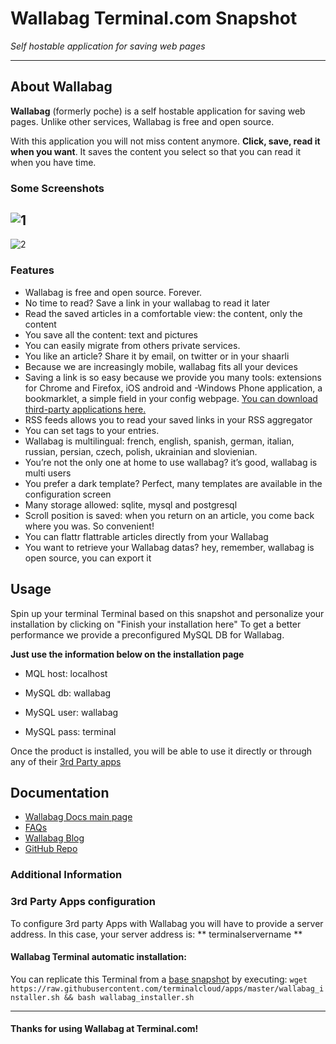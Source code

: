 # **Wallabag** Terminal.com Snapshot
*Self hostable application for saving web pages*

---

## About Wallabag
**Wallabag** (formerly poche) is a self hostable application for saving web pages. Unlike other services, Wallabag is free and open source.

With this application you will not miss content anymore. **Click, save, read it when you want**. It saves the content you select so that you can read it when you have time.

### Some Screenshots
![1](https://www.wallabag.org/wp-content/uploads/2014/03/homepage_grid.jpeg)
---
![2](https://www.wallabag.org/wp-content/uploads/2014/03/homepage_smartphone.png)


### Features
- Wallabag is free and open source. Forever.
- No time to read? Save a link in your wallabag to read it later
- Read the saved articles in a comfortable view: the content, only the content
- You save all the content: text and pictures
- You can easily migrate from others private services.
- You like an article? Share it by email, on twitter or in your shaarli
- Because we are increasingly mobile, wallabag fits all your devices
- Saving a link is so easy because we provide you many tools: extensions for Chrome and Firefox, iOS android and -Windows Phone application, a bookmarklet, a simple field in your config webpage. [You can download third-party applications here.](https://www.wallabag.org/downloads/)
- RSS feeds allows you to read your saved links in your RSS aggregator
- You can set tags to your entries.
- Wallabag is multilingual: french, english, spanish, german, italian, russian, persian, czech, polish, ukrainian and slovienian.
- You’re not the only one at home to use wallabag? it’s good, wallabag is multi users
- You prefer a dark template? Perfect, many templates are available in the configuration screen
- Many storage allowed: sqlite, mysql and postgresql
- Scroll position is saved: when you return on an article, you come back where you was. So convenient!
- You can flattr flattrable articles directly from your Wallabag
- You want to retrieve your Wallabag datas? hey, remember, wallabag is open source, you can export it


## Usage
Spin up your terminal Terminal based on this snapshot and personalize your installation by clicking on "Finish your installation here"
To get a better performance we provide a preconfigured MySQL DB for Wallabag.

**Just use the information below on the installation page**

- MQL host: localhost

- MySQL db: wallabag

- MySQL user: wallabag

- MySQL pass: terminal

Once the product is installed, you will be able to use it directly or through any of their [3rd Party apps](https://www.wallabag.org/downloads/)


## Documentation
- [Wallabag Docs main page ](http://doc.wallabag.org/doku.php)
- [FAQs](https://www.wallabag.org/frequently-asked-questions/)
- [Wallabag Blog](https://www.wallabag.org/blog/)
- [GitHub Repo](https://github.com/wallabag/wallabag)


### Additional Information
### 3rd Party Apps configuration
To configure 3rd party Apps with Wallabag you will have to provide a server address. In this case, your server address is: ** terminalservername **


#### Wallabag Terminal automatic installation:
You can replicate this Terminal from a [base snapshot](https://www.terminal.com/tiny/FzpHiTXG1K) by executing:
`wget https://raw.githubusercontent.com/terminalcloud/apps/master/wallabag_installer.sh && bash wallabag_installer.sh`

---

#### Thanks for using Wallabag at Terminal.com!
